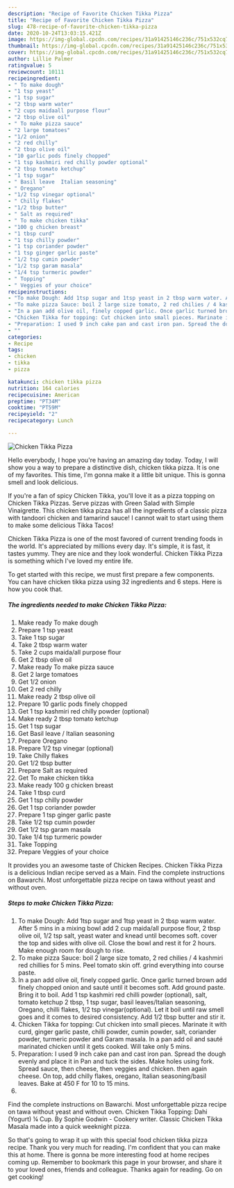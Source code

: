 ```yaml
---
description: "Recipe of Favorite Chicken Tikka Pizza"
title: "Recipe of Favorite Chicken Tikka Pizza"
slug: 478-recipe-of-favorite-chicken-tikka-pizza
date: 2020-10-24T13:03:15.421Z
image: https://img-global.cpcdn.com/recipes/31a91425146c236c/751x532cq70/chicken-tikka-pizza-recipe-main-photo.jpg
thumbnail: https://img-global.cpcdn.com/recipes/31a91425146c236c/751x532cq70/chicken-tikka-pizza-recipe-main-photo.jpg
cover: https://img-global.cpcdn.com/recipes/31a91425146c236c/751x532cq70/chicken-tikka-pizza-recipe-main-photo.jpg
author: Lillie Palmer
ratingvalue: 5
reviewcount: 10111
recipeingredient:
- " To make dough"
- "1 tsp yeast"
- "1 tsp sugar"
- "2 tbsp warm water"
- "2 cups maidaall purpose flour"
- "2 tbsp olive oil"
- " To make pizza sauce"
- "2 large tomatoes"
- "1/2 onion"
- "2 red chilly"
- "2 tbsp olive oil"
- "10 garlic pods finely chopped"
- "1 tsp kashmiri red chilly powder optional"
- "2 tbsp tomato ketchup"
- "1 tsp sugar"
- " Basil leave  Italian seasoning"
- " Oregano"
- "1/2 tsp vinegar optional"
- " Chilly flakes"
- "1/2 tbsp butter"
- " Salt as required"
- " To make chicken tikka"
- "100 g chicken breast"
- "1 tbsp curd"
- "1 tsp chilly powder"
- "1 tsp coriander powder"
- "1 tsp ginger garlic paste"
- "1/2 tsp cumin powder"
- "1/2 tsp garam masala"
- "1/4 tsp turmeric powder"
- " Topping"
- " Veggies of your choice"
recipeinstructions:
- "To make Dough: Add 1tsp sugar and 1tsp yeast in 2 tbsp warm water. After 5 mins in a mixing bowl add 2 cup maida/all purpose flour, 2 tbsp olive oil, 1/2 tsp salt, yeast water and knead until becomes soft. cover the top and sides with olive oil. Close the bowl and rest it for 2 hours. Make enough room for dough to rise."
- "To make pizza Sauce: boil 2 large size tomato, 2 red chilies / 4 kashmiri red chillies for 5 mins. Peel tomato skin off. grind everything into course paste."
- "In a pan add olive oil, finely copped garlic. Once garlic turned brown add finely chopped onion and sauté until it becomes soft. Add ground paste. Bring it to boil. Add 1 tsp kashmiri red chilli powder (optional), salt, tomato ketchup 2 tbsp, 1 tsp sugar, basil leaves/Italian seasoning, Oregano, chilli flakes, 1/2 tsp vinegar(optional). Let it boil until raw smell goes and it comes to desired consistency. Add 1/2 tbsp butter and stir it."
- "Chicken Tikka for topping: Cut chicken into small pieces. Marinate it with curd, ginger garlic paste, chilli powder, cumin powder, salt, coriander powder, turmeric powder and Garam masala. In a pan add oil and sauté marinated chicken until it gets cooked. Will take only 5 mins."
- "Preparation: I used 9 inch cake pan and cast iron pan. Spread the dough evenly and place it in Pan and tuck the sides. Make holes using fork. Spread sauce, then cheese, then veggies and chicken. then again cheese. On top, add chilly flakes, oregano, Italian seasoning/basil leaves. Bake at 450 F for 10 to 15 mins."
- ""
categories:
- Recipe
tags:
- chicken
- tikka
- pizza

katakunci: chicken tikka pizza 
nutrition: 164 calories
recipecuisine: American
preptime: "PT34M"
cooktime: "PT59M"
recipeyield: "2"
recipecategory: Lunch

---
```



![Chicken Tikka Pizza](https://img-global.cpcdn.com/recipes/31a91425146c236c/751x532cq70/chicken-tikka-pizza-recipe-main-photo.jpg)

Hello everybody, I hope you're having an amazing day today. Today, I will show you a way to prepare a distinctive dish, chicken tikka pizza. It is one of my favorites. This time, I'm gonna make it a little bit unique. This is gonna smell and look delicious.

If you&#39;re a fan of spicy Chicken Tikka, you&#39;ll love it as a pizza topping on Chicken Tikka Pizzas. Serve pizzas with Green Salad with Simple Vinaigrette. This chicken tikka pizza has all the ingredients of a classic pizza with tandoori chicken and tamarind sauce! I cannot wait to start using them to make some delicious Tikka Tacos!

Chicken Tikka Pizza is one of the most favored of current trending foods in the world. It's appreciated by millions every day. It's simple, it is fast, it tastes yummy. They are nice and they look wonderful. Chicken Tikka Pizza is something which I've loved my entire life.


To get started with this recipe, we must first prepare a few components. You can have chicken tikka pizza using 32 ingredients and 6 steps. Here is how you cook that.

<!--inarticleads1-->

##### The ingredients needed to make Chicken Tikka Pizza:

1. Make ready  To make dough
1. Prepare 1 tsp yeast
1. Take 1 tsp sugar
1. Take 2 tbsp warm water
1. Take 2 cups maida/all purpose flour
1. Get 2 tbsp olive oil
1. Make ready  To make pizza sauce
1. Get 2 large tomatoes
1. Get 1/2 onion
1. Get 2 red chilly
1. Make ready 2 tbsp olive oil
1. Prepare 10 garlic pods finely chopped
1. Get 1 tsp kashmiri red chilly powder (optional)
1. Make ready 2 tbsp tomato ketchup
1. Get 1 tsp sugar
1. Get  Basil leave / Italian seasoning
1. Prepare  Oregano
1. Prepare 1/2 tsp vinegar (optional)
1. Take  Chilly flakes
1. Get 1/2 tbsp butter
1. Prepare  Salt as required
1. Get  To make chicken tikka
1. Make ready 100 g chicken breast
1. Take 1 tbsp curd
1. Get 1 tsp chilly powder
1. Get 1 tsp coriander powder
1. Prepare 1 tsp ginger garlic paste
1. Take 1/2 tsp cumin powder
1. Get 1/2 tsp garam masala
1. Take 1/4 tsp turmeric powder
1. Take  Topping
1. Prepare  Veggies of your choice


It provides you an awesome taste of Chicken Recipes. Chicken Tikka Pizza is a delicious Indian recipe served as a Main. Find the complete instructions on Bawarchi. Most unforgettable pizza recipe on tawa without yeast and without oven. 

<!--inarticleads2-->

##### Steps to make Chicken Tikka Pizza:

1. To make Dough: Add 1tsp sugar and 1tsp yeast in 2 tbsp warm water. After 5 mins in a mixing bowl add 2 cup maida/all purpose flour, 2 tbsp olive oil, 1/2 tsp salt, yeast water and knead until becomes soft. cover the top and sides with olive oil. Close the bowl and rest it for 2 hours. Make enough room for dough to rise.
1. To make pizza Sauce: boil 2 large size tomato, 2 red chilies / 4 kashmiri red chillies for 5 mins. Peel tomato skin off. grind everything into course paste.
1. In a pan add olive oil, finely copped garlic. Once garlic turned brown add finely chopped onion and sauté until it becomes soft. Add ground paste. Bring it to boil. Add 1 tsp kashmiri red chilli powder (optional), salt, tomato ketchup 2 tbsp, 1 tsp sugar, basil leaves/Italian seasoning, Oregano, chilli flakes, 1/2 tsp vinegar(optional). Let it boil until raw smell goes and it comes to desired consistency. Add 1/2 tbsp butter and stir it.
1. Chicken Tikka for topping: Cut chicken into small pieces. Marinate it with curd, ginger garlic paste, chilli powder, cumin powder, salt, coriander powder, turmeric powder and Garam masala. In a pan add oil and sauté marinated chicken until it gets cooked. Will take only 5 mins.
1. Preparation: I used 9 inch cake pan and cast iron pan. Spread the dough evenly and place it in Pan and tuck the sides. Make holes using fork. Spread sauce, then cheese, then veggies and chicken. then again cheese. On top, add chilly flakes, oregano, Italian seasoning/basil leaves. Bake at 450 F for 10 to 15 mins.
1. 


Find the complete instructions on Bawarchi. Most unforgettable pizza recipe on tawa without yeast and without oven. Chicken Tikka Topping: Dahi (Yogurt) ¼ Cup. By Sophie Godwin - Cookery writer. Classic Chicken Tikka Masala made into a quick weeknight pizza. 

So that's going to wrap it up with this special food chicken tikka pizza recipe. Thank you very much for reading. I'm confident that you can make this at home. There is gonna be more interesting food at home recipes coming up. Remember to bookmark this page in your browser, and share it to your loved ones, friends and colleague. Thanks again for reading. Go on get cooking!
